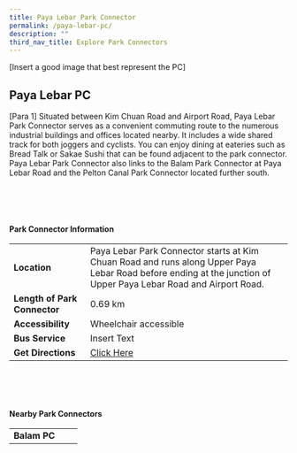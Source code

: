 ```yaml
---
title: Paya Lebar Park Connector
permalink: /paya-lebar-pc/
description: ""
third_nav_title: Explore Park Connectors
---
```

[Insert a good image that best represent the PC]

## Paya Lebar PC

[Para 1] Situated between Kim Chuan Road and Airport Road, Paya Lebar Park Connector serves as a convenient commuting route to the numerous industrial buildings and offices located nearby. It includes a wide shared track for both joggers and cyclists. You can enjoy dining at eateries such as Bread Talk or Sakae Sushi that can be found adjacent to the park connector. Paya Lebar Park Connector also links to the Balam Park Connector at Paya Lebar Road and the Pelton Canal Park Connector located further south.
<br>

<br>
<br>
<br>

#### Park Connector Information
|  |  |  |
| -------- | -------- | -------- |
| **Location** | Paya Lebar Park Connector starts at Kim Chuan Road and runs along Upper Paya Lebar Road before ending at the junction of Upper Paya Lebar Road and Airport Road. |  |
| **Length of Park Connector** | 0.69 km   |  |
| **Accessibility** | Wheelchair accessible | |
| **Bus Service** | Insert Text | |
| **Get Directions** |  [Click Here](https://www.onemap.gov.sg/main/v2/?lat=1.3339374891718676&amp;lng=103.88928205641793) | |

<br>
<br>
<br>	

#### Nearby Park Connectors
|   |  |  |
| -------- | -------- | -------- |
| **Balam PC** | | |